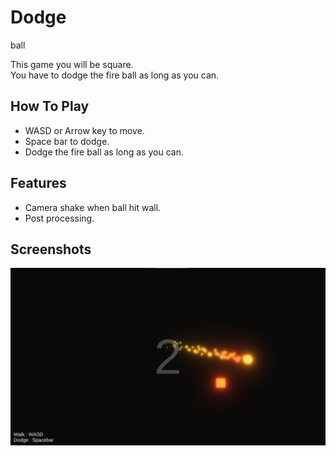 
# Dodge 
ball

This game you will be square.\
You have to dodge the fire ball as long as you can.
## How To Play

- WASD or Arrow key to move.
- Space bar to dodge.
- Dodge the fire ball as long as you can.
## Features

- Camera shake when ball hit wall.
- Post processing.

## Screenshots

![App Screenshot 1](/Screenshot/1.png?raw=true)
